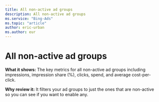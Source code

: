 ```yaml
---
title: All non-active ad groups
description: All non-active ad groups
ms.service: "Bing-Ads"
ms.topic: "article"
author: eric-urban
ms.author: eur
---
```


# All non-active ad groups

**What it shows:**  The key metrics for all non-active ad groups including impressions, impression share (%), clicks, spend, and average cost-per-click.

**Why review it:**  It filters your ad groups to just the ones that are non-active so you can see if you want to enable any.


